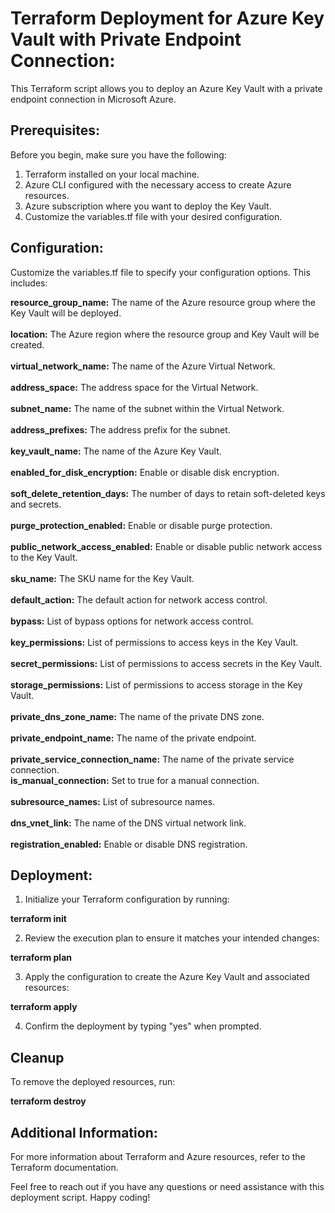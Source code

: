 # Terraform Deployment for Azure Key Vault with Private Endpoint Connection:

This Terraform script allows you to deploy an Azure Key Vault with a private endpoint connection in Microsoft Azure.

## Prerequisites:

Before you begin, make sure you have the following:

1. Terraform installed on your local machine.
2. Azure CLI configured with the necessary access to create Azure resources.
3. Azure subscription where you want to deploy the Key Vault.
4. Customize the variables.tf file with your desired configuration.

## Configuration:

Customize the variables.tf file to specify your configuration options. This includes:

**resource_group_name:** The name of the Azure resource group where the Key Vault will be deployed.<br>  
**location:** The Azure region where the resource group and Key Vault will be created.<br>  
**virtual_network_name:** The name of the Azure Virtual Network.<br>  
**address_space:** The address space for the Virtual Network.<br>  
**subnet_name:** The name of the subnet within the Virtual Network.<br>  
**address_prefixes:** The address prefix for the subnet.<br>  
**key_vault_name:** The name of the Azure Key Vault.<br>  
**enabled_for_disk_encryption:** Enable or disable disk encryption.<br>  
**soft_delete_retention_days:** The number of days to retain soft-deleted keys and secrets.<br>  
**purge_protection_enabled:** Enable or disable purge protection.<br>  
**public_network_access_enabled:** Enable or disable public network access to the Key Vault.<br>  
**sku_name:** The SKU name for the Key Vault.<br>  
**default_action:** The default action for network access control.<br>  
**bypass:** List of bypass options for network access control.<br>  
**key_permissions:** List of permissions to access keys in the Key Vault.<br>  
**secret_permissions:** List of permissions to access secrets in the Key Vault.<br>  
**storage_permissions:** List of permissions to access storage in the Key Vault.<br>  
**private_dns_zone_name:** The name of the private DNS zone.<br>  
**private_endpoint_name:** The name of the private endpoint.<br>  
**private_service_connection_name:** The name of the private service connection.<br> 
**is_manual_connection:** Set to true for a manual connection.<br>  
**subresource_names:** List of subresource names.<br>  
**dns_vnet_link:** The name of the DNS virtual network link.<br>  
**registration_enabled:** Enable or disable DNS registration.<br>  

## Deployment:

1. Initialize your Terraform configuration by running:

**terraform init**

2. Review the execution plan to ensure it matches your intended changes:

**terraform plan**

3. Apply the configuration to create the Azure Key Vault and associated resources:

**terraform apply**

4. Confirm the deployment by typing "yes" when prompted.

## Cleanup

To remove the deployed resources, run:

**terraform destroy**

## Additional Information:

For more information about Terraform and Azure resources, refer to the Terraform documentation.

Feel free to reach out if you have any questions or need assistance with this deployment script. Happy coding!
